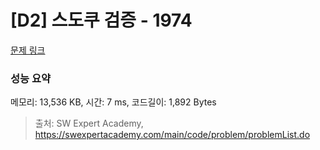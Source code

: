 # [D2] 스도쿠 검증 - 1974 

[문제 링크](https://swexpertacademy.com/main/code/problem/problemDetail.do?contestProbId=AV5Psz16AYEDFAUq) 

### 성능 요약

메모리: 13,536 KB, 시간: 7 ms, 코드길이: 1,892 Bytes



> 출처: SW Expert Academy, https://swexpertacademy.com/main/code/problem/problemList.do